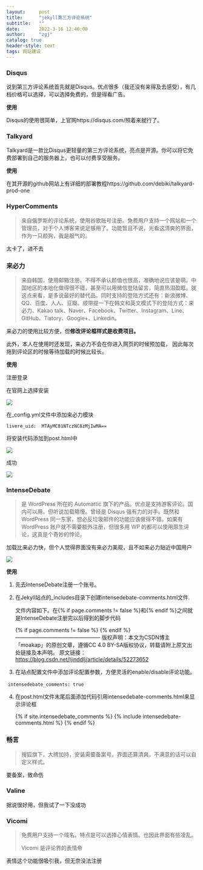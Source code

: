 ```yaml
---
layout:     post
title:      "jekyll第三方评论系统"
subtitle:   ""
date:       2022-3-16 12:40:00
author:     "zgj"
catalog: true
header-style: text
tags: 网站建设
---
```


### Disqus

说到第三方评论系统首先就是Disqus。优点很多（我还没有来得及去感受），有几档价格可以选择，可以选择免费的，但是得看广告。

**使用**

Disqus的使用很简单，上官网https://disqus.com/照着来就行了。

### Talkyard

Talkyard是一款比Disqus更轻量的第三方评论系统，亮点是开源。你可以将它免费部署到自己的服务器上，也可以付费享受服务。

**使用**

在其开源的github网站上有详细的部署教程https://github.com/debiki/talkyard-prod-one

### HyperComments

> 来自俄罗斯的评论系统，使用谷歌账号注册。免费用户支持一个网站和一个管理员，对于个人博客来说足够用了。功能暂且不说，光看这清爽的界面，作为一只颜狗，我是服气的。

太卡了，进不去

### 来必力

> 来自韩国，使用邮箱注册。不得不承认颜值也很高，准确地说应该是萌。中国地区的本地化做得很不错，甚至可以用微信登陆留言，简直热泪盈眶。就这点来看，是多说最好的替代品。同时支持的登陆方式还有：新浪微博、QQ、百度、人人、豆瓣。顺带提一下在韩文和英文模式下的登陆方式：来必力、Kakao talk、Naver、Facebook、Twitter、Instagram、Line、GitHub、Tistory、Google+、Linkedin。

来必力的使用比较方便，但**修改评论框样式是收费项目。**

此外，本人在使用时还发现，来必力不会在你进入网页的时候预加载， 因此每次拖到评论区的时候等待加载的时候比较长。

**使用**

注册登录

在官网上选择安装

![](https://i.vgy.me/cTwSw9.png)

在_config.yml文件中添加来必力模块

`livere_uid:  MTAyMC81NTczNC8zMjIwMA==`

将安装代码添加到post.html中



![](https://i.vgy.me/FN8FVd.png)

成功

![](https://i.vgy.me/EpYM7j.png)

### IntenseDebate

> 是 WordPress 所在的 Automattic 旗下的产品。优点是支持游客评论。国内可以用，但听说加载略慢。曾经是 Disqus 强有力的对手。既然和 WordPress 同一东家，想必反垃圾邮件的功能应该做得不错。如果有 WordPress 账户就不需要额外注册，但很多用 WP 的都可以使用原生评论，这真是个奇妙的悖论。

加载比来必力快，但个人觉得界面没有来必力美观，且不如来必力贴近中国用户

![](https://i.vgy.me/miimI3.png)

**使用**

1. 先去IntenseDebate注册一个账号。

2. 在Jekyll站点的_includes目录下创建intensedebate-comments.html文件.

   文件内容如下。在{% if page.comments != false %}和{% endif %}之间就是IntenseDebate注册完以后得到的脚步代码

    {% if page.comments != false %}
        <script>
        var idcomments_acct = 'xxxx50b9b39';
        var idcomments_post_id = '{{ page.url }}';
        var idcomments_post_url;
        </script>
        <span id="IDCommentsPostTitle" style="display:none"></span>
        <script type='text/javascript' src='https://www.intensedebate.com/js/genericCommentWrapperV2.js'></script>
    {% endif %}
    ————————————————
    版权声明：本文为CSDN博主「moakap」的原创文章，遵循CC 4.0 BY-SA版权协议，转载请附上原文出处链接及本声明。
    原文链接：https://blog.csdn.net/ljinddlj/article/details/52273652

3. 在站点配置文件中添加评论配置参数，方便灵活的enable/disable评论功能。

​     `intensedebate_comments: true`

4. 在post.html文件末尾后面添加代码引用intensedebate-comments.html来显示评论框	

    {% if site.intensedebate_comments %}
      {% include intensedebate-comments.html %}
    {% endif %}

### 畅言

> 搜狐旗下，大牌加持，安装需要备案号。界面还算清爽，不满意的话可以自定义样式。

要备案，致命伤

### Valine

据说很好用，但我试了一下没成功

### Vicomi

> 免费用户支持一个域名。特点是可以选择心情表情。也因此界面有些凌乱。
>
> Vicomi 是评论界的表情帝

表情这个功能很吸引我，但无奈没法注册